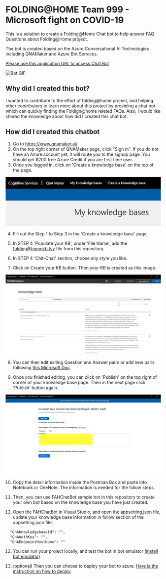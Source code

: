 # FOLDING@HOME Team 999 - Microsoft fight on COVID-19

This is a solution to create a Folding@Home Chat bot to help answer FAQ Questions about Folding@Home project.

The bot is created based on the Azure Conversational AI Technologies including QNAMaker and Azure Bot Services.

[Please use this application URL to access Chat Bot](https://fahfrontend.azurewebsites.net)

![Bot GIF](../img/Bot/FAHBot.gif)

## Why did I created this bot?
I wanted to contribute to the effort of folding@home project, and helping other contributers to learn more about this project by providing a chat bot which can quickly finding the Foldign@home releted FAQs. Also, I would like shared the knowledge about how did I created this chat bot. 

## How did I created this chatbot

1. Go to https://www.qnamaker.ai/
2. On the top right corner of QNAMaker page, click "Sign in". If you do not have an Azure account yet, it will route you to the signup page. You should get $200 free Azure Credit if you are first time user.
3. Once you logged in, click on 'Create a knowledge base' on the top of the page. 

![](../img/Bot/newkb.png)

4. Fill out the Step 1 to Step 3 in the 'Create a knowledge base' page. 

5.  In STEP 4 'Populate your KB', under 'File Name', add the folding@homekb.tsv file from this repository.

6. In STEP 4 'Chit-Chat' section, choose any style you like. 

7. Click on Create your KB button. Then your KB is created as this image.

![](../img/Bot/kboutput.png)


8. You can then edit exiting Question and Answer pairs or add new pairs following [this Microsoft Doc](https://docs.microsoft.com/en-us/azure/cognitive-services/qnamaker/quickstarts/add-question-metadata-portal).

9. Once you finished editing, you can click on 'Publish' on the top right of corner of your knowledge base page. Then in the next page click 'Publish' button again.

![img](../img/Bot/publishpage.png)

10. Copy the detail information inside the Postman Box and paste into Notebook or OneNote. The information is needed for the follow steps.

11. Then, you can use FAHChatBot sample bot in this repository to create your own bot based on the knowledge base you have just created. 

12. Open the FAHChatBot in Visual Studio, and open the appsetting.json file, update your knowledge base information in follow section of the appsetting.json file.
```
  "QnAKnowledgebaseId": "",
  "QnAAuthKey": "",
  "QnAEndpointHostName": ""
```

12. You can run your project locally, and test the bot in bot emulator [(install bot emulator)](https://github.com/Microsoft/BotFramework-Emulator/blob/master/README.md)

13. (optional) Then you can choose to deploy your bot to azure. [Here is the instruction on how to deploy](https://docs.microsoft.com/en-us/azure/bot-service/bot-builder-deploy-az-cli?view=azure-bot-service-4.0&tabs=csharp).


